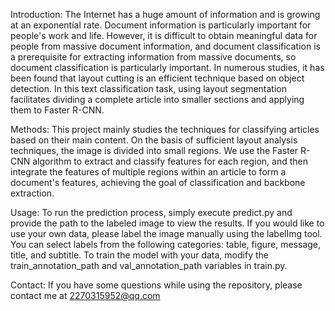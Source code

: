 Introduction:
The Internet has a huge amount of information and is growing at an exponential rate. 
Document information is particularly important for people's work and life. 
However, it is difficult to obtain meaningful data for people from massive document information, and document classification is a prerequisite for extracting information from massive documents, so document classification is particularly important. 
In numerous studies, it has been found that layout cutting is an efficient technique based on object detection. 
In this text classification task, using layout segmentation facilitates dividing a complete article into smaller sections and applying them to Faster R-CNN.

Methods:
This project mainly studies the techniques for classifying articles based on their main content. 
On the basis of sufficient layout analysis techniques, the image is divided into small regions.
We use the Faster R-CNN algorithm to extract and classify features for each region, and then integrate the features of multiple regions within an article to form a document's features, achieving the goal of classification and backbone extraction.

Usage:
To run the prediction process, simply execute predict.py and provide the path to the labeled image to view the results. 
If you would like to use your own data, please label the image manually using the labelImg tool. You can select labels from the following categories: table, figure, message, title, and subtitle. To train the model with your data, modify the train_annotation_path and val_annotation_path variables in train.py.

Contact:
If you have some questions while using the repository, please contact me at 2270315952@qq.com
